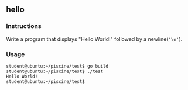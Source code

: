 ## hello

### Instructions

Write a program that displays "Hello World!" followed by a newline(`'\n'`).

### Usage

```console
student@ubuntu:~/piscine/test$ go build
student@ubuntu:~/piscine/test$ ./test
Hello World!
student@ubuntu:~/piscine/test$
```
